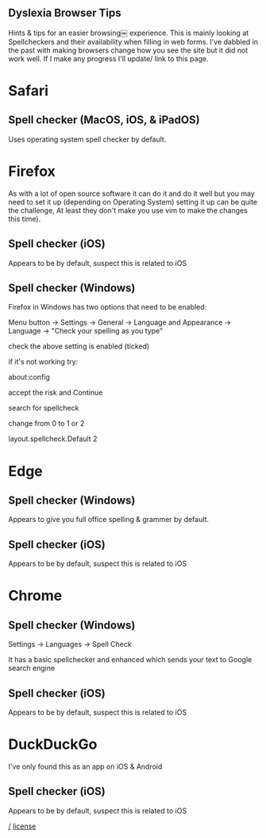 Dyslexia Browser Tips
---
Hints & tips for an easier browsing￼ experience. This is mainly looking at Spellcheckers and their availability when filling in web forms. I've dabbled in the past with making browsers change how you see the site but it did not work well. If I make any progress I'll update/ link to this page.

# Safari 

## Spell checker (MacOS, iOS, & iPadOS)
Uses operating system spell checker by default.

# Firefox
As with a lot of open source software it can do it and do it well but you may need to set it up (depending on Operating System) setting it up can be quite the challenge, At least they don't make you use vim to make the changes this time).

## Spell checker (iOS)
Appears to be by default, suspect this is related to iOS

## Spell checker (Windows)
Firefox in Windows has two options that need to be enabled:

Menu button -> Settings -> General -> Language and Appearance -> Language -> "Check your spelling as you type"

check the above setting is enabled (ticked)

if it's not working try:

   about:config

accept the risk and Continue

search for spellcheck

change from 0 to 1 or 2

   layout.spellcheck.Default  2

# Edge 

## Spell checker (Windows)
Appears to give you full office spelling & grammer by default.

## Spell checker (iOS)
Appears to be by default, suspect this is related to iOS

# Chrome

## Spell checker (Windows)
Settings -> Languages -> Spell Check

It has a basic spellchecker and enhanced which sends your text to Google search engine

## Spell checker (iOS)
Appears to be by default, suspect this is related to iOS

# DuckDuckGo
I've only found this as an app on iOS & Android

## Spell checker (iOS)
Appears to be by default, suspect this is related to iOS

[/](/)
[license](/LICENSE)
